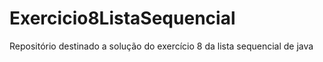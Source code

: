 # Exercicio8ListaSequencial
Repositório destinado a solução do exercício 8 da lista sequencial de java
